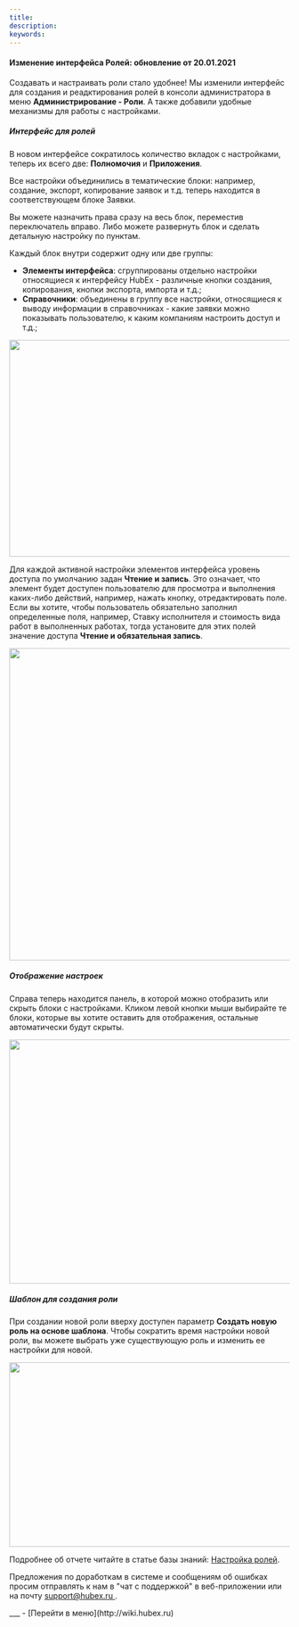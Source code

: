 ```yaml
---
title: 
description: 
keywords: 
---
```


#### Изменение интерфейса Ролей: обновление от 20.01.2021
<html>
<meta charset="utf-8">

</html>
<body>
<p>Создавать и настраивать роли стало удобнее! Мы изменили интерфейс для создания и реадктирования ролей в консоли администратора в меню <strong>Администрирование - Роли</strong>. А также добавили удобные механизмы для работы с настройками.</p>
<h5>Интерфейс для ролей</h5>
<p>В новом интерфейсе сократилось количество вкладок с настройками, теперь их всего две: <strong>Полномочия</strong> и <strong>Приложения</strong>.</p>
<p>Все настройки объединились в тематические блоки: например, создание, экспорт, копирование заявок и т.д. теперь находится в соответствующем блоке Заявки.</p>
<p>Вы можете назначить права сразу на весь блок, переместив переключатель вправо. Либо можете развернуть блок и сделать детальную настройку по пунктам.</p>
<p>Каждый блок внутри содержит одну или две группы:</p>
<ul>
<li><strong>Элементы интерфейса</strong>: сгруппированы отдельно настройки относящиеся к интерфейсу HubEx - различные кнопки создания, копирования, кнопки экспорта, импорта и т.д.;</li>
<li><strong>Справочники</strong>: объединены в группу все настройки, относящиеся к выводу информации в справочниках - какие заявки можно показывать пользователю, к каким компаниям настроить доступ и т.д.;</li>
</ul>
<div><img style="margin: 0 auto; display: block; max-width: 100%;" src="https://content.screencast.com/users/echinaek.val/folders/Capture/media/554ab029-b07a-408b-98df-d75346d57ae5/LWR_Recording.png" width="559" height="389" /></div>
<p>Для каждой активной настройки элементов интерфейса уровень доступа по умолчанию задан <strong>Чтение и запись</strong>. Это означает, что элемент будет доступен пользователю для просмотра и выполнения каких-либо действий, например, нажать кнопку, отредактировать поле. Если вы хотите, чтобы пользователь обязательно заполнил определенные поля, например, Ставку исполнителя и стоимость вида работ в выполненных работах, тогда установите для этих полей значение доступа <strong>Чтение и обязательная запись</strong>.</p>
<div><img style="margin: 0 auto; display: block; max-width: 100%;" src="https://content.screencast.com/users/echinaek.val/folders/Capture/media/517a46b0-61e0-446b-a7bb-52458e05cabd/LWR_Recording.png" width="560" height="auto" /></div>
<h5>Отображение настроек</h5>
<p>Справа теперь находится панель, в которой можно отобразить или скрыть блоки с настройками. Кликом левой кнопки мыши выбирайте те блоки, которые вы хотите оставить для отображения, остальные автоматически будут скрыты.</p>
<div><img style="margin: 0 auto; display: block; max-width: 100%;" src="https://content.screencast.com/users/echinaek.val/folders/Capture/media/f3ed3cfc-2237-4c64-bfc6-51933761281d/LWR_Recording.png" width="560" height="438" /></div>
<h5>Шаблон для создания роли</h5>
<p>При создании новой роли вверху доступен параметр <strong>Создать новую роль на основе шаблона</strong>. Чтобы сократить время настройки новой роли, вы можете выбрать уже существующую роль и изменить ее настройки для новой.</p>
<div><img style="margin: 0 auto; display: block; max-width: 100%;" src="https://content.screencast.com/users/echinaek.val/folders/Capture/media/534925d0-e298-4686-aab2-89fc0927962b/LWR_Recording.png" width="560" height="331" /></div>

<p>Подробнее об отчете читайте в статье базы знаний: <a href="https://wiki.hubex.ru/docs/FAQ/RU/admin/Roles.html">Настройка ролей</a>.</p>

<p>Предложения по доработкам в системе и сообщениям об ошибках просим отправлять к нам в "чат с поддержкой" в веб-приложении или на почту <a href="mailto:support@hubex.ru" target="_blank" rel="noopener"> support@hubex.ru </a>.</p>

</body>
___
- [Перейти в меню](http://wiki.hubex.ru)
